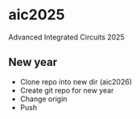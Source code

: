 # aic2025
Advanced Integrated Circuits 2025

## New year

- Clone repo into new dir (aic2026)
- Create git repo for new year
- Change origin
- Push
